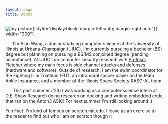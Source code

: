 ```yaml
---
layout: page
title: About
---
```


![my picture](/assets/images/my_picture.png){:style="display:block; margin-left:auto; margin-right:auto"}{: width="300"}

&nbsp;&nbsp;&nbsp;&nbsp;&nbsp;&nbsp;I'm Alan Wang, a Junior studying computer science at the University of Illinois at Urbana-Champaign (UIUC). I'm currently pursuing a bachelor (BS) degree but planning on pursuing a BS/MS conjoined degree (pending acceptance). At UIUC I do computer security research with [Profesor Fletcher](https://cwfletcher.github.io/) where my main focus is side channel attacks and defenses (hardware and software). Outside of research, I am the swim coordinator for the Fighting Illini Triathlon (FIT), an intramural soccer player on the team Ankle Insurance, and a member of the Illinois Space Society RASC-AL team.  

&nbsp;&nbsp;&nbsp;&nbsp;&nbsp;&nbsp;This past summer ('23) I was working as a computer science intern at D.E. Shaw Research doing research on docking and writing embedded code that ran on the Anton3 ASIC! For next summer I'm still looking around :) 

<p class="message">
  Fun Fact: I'm kind of famous on scratch.mit.edu. I leave as an exercise to the reader to find out who I am on scratch though (:
</p>
